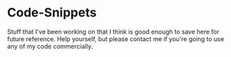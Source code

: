 Code-Snippets
=============

Stuff that I've been working on that I think is good enough to save here for future reference. Help yourself, but please contact me if you're going to use any of my code commercially.
